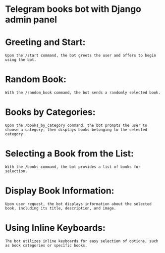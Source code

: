 # Telegram books bot with Django admin panel

# Greeting and Start:
    Upon the /start command, the bot greets the user and offers to begin using the bot.
# Random Book:
    With the /random_book command, the bot sends a randomly selected book.
# Books by Categories:
    Upon the /books_by_category command, the bot prompts the user to choose a category, then displays books belonging to the selected category.
# Selecting a Book from the List:
    With the /books command, the bot provides a list of books for selection.
# Display Book Information:
    Upon user request, the bot displays information about the selected book, including its title, description, and image.
# Using Inline Keyboards:
    The bot utilizes inline keyboards for easy selection of options, such as book categories or specific books.
